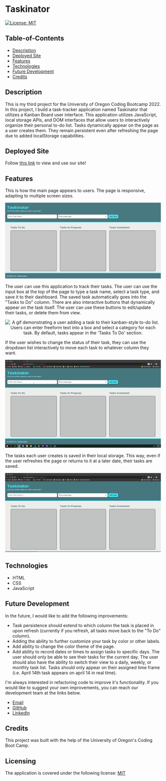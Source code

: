 # Taskinator

[![License: MIT](https://img.shields.io/badge/License-MIT-yellow.svg)](https://opensource.org/licenses/MIT)

## Table-of-Contents

- [Description](#description)
- [Deployed Site](#deployed-site)
- [Features](#features)
- [Technologies](#technologies)
- [Future Development](#future-development)
- [Credits](#credits)

## Description

This is my third project for the University of Oregon Coding Bootcamp 2022. In this project, I build a task-tracker application named Taskinator that utilizes a Kanban Board user interface. This application utilizes JavaScript, local storage APIs, and DOM interfaces that allow users to interactively organize their personal to-do list. Tasks dynamically appear on the page as a user creates them. They remain persistent even after refreshing the page due to added localStorage capabilities.

## Deployed Site

Follow [this link](https://ashlynn4567.github.io/Taskinator/) to view and use our site!

## Features

This is how the main page appears to users. The page is responsive, adapting to multiple screen sizes.

<p align="center">
<img alt="A screenshot of the home page of Taskinator. There is a freeform text field near the top of the page, with a dropdown task-type list next to it. There is a submit button to the right of these two entry fields. In the main portion of the page, there are three columns - 'Tasks To Do', 'Tasks In Progress' and Tasks Completed'. These sections are where tasks are populated once the user creates them." src="./assets/images/taskinator-screenshot.jpg"/>
</p>

The user can use this application to track their tasks. The user can use the input box at the top of the page to type a task name, select a task type, and save it to their dashboard. The saved task automatically goes into the "Tasks to Do" column. There are also interactive buttons that dynamically appear on the task itself. The user can use these buttons to edit/update their tasks, or delete them from view.

<p align="center">
<img alt="A gif demonstrating a user adding a task to their kanban-style to-do list. Users can enter freeform text into a box and select a category for each task. By default, tasks appear in the 'Tasks To Do' section." src="./assets/images/taskinator-demo-1.gif"/>
</p>

If the user wishes to change the status of their task, they can use the dropdown list interactively to move each task to whatever column they want.

<p align="center">
<img alt="A gif demonstrating a user selecting different task types. When a different column type is assigned to a task, that task automatically moves to the newly assigned column." src="./assets/images/taskinator-demo-2.gif"/>
</p>

The tasks each user creates is saved in their local storage. This way, even if the user refreshes the page or returns to it at a later date, their tasks are saved.

<p align="center">
<img alt="A gif demonstrating that even after refreshing the page, tasks stay persistently on the page due to added localStorage capabilities." src="./assets/images/taskinator-demo-3.gif"/>
</p>

## Technologies

- HTML
- CSS
- JavaScript

## Future Development

In the future, I would like to add the following improvements:

- Task persistence should extend to which column the task is placed in upon refresh (currently if you refresh, all tasks move back to the "To Do" column).
- Adding the ability to further customize your task by color or other labels.
- Add ability to change the color theme of the page.
- Add ability to record dates or times to assign tasks to specific days. The user should only be able to see their tasks for the current day. The user should also have the ability to switch their view to a daily, weekly, or monthly task list. Tasks should only appear on their assigned time frame (i.e. April 14th task appears on april 14 in real time).

I'm always interested in refactoring code to improve it's functionality. If you would like to suggest your own improvements, you can reach our development team at the links below.

- <a href="mailto:ashlynn4567@gmail.com">Email</a>
- <a href="https://github.com/ashlynn4567">GitHub</a>
- <a href="www.linkedin.com/in/Ashley-Lynn-Smith">LinkedIn</a>

## Credits

This project was built with the help of the University of Oregon's Coding Boot Camp.

## Licensing

The application is covered under the following license: [MIT](https://opensource.org/licenses/MIT)
